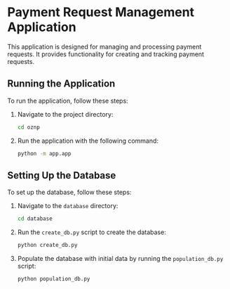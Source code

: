 # Payment Request Management Application

This application is designed for managing and processing payment requests. It provides functionality for creating and tracking payment requests.

## Running the Application

To run the application, follow these steps:

1. Navigate to the project directory:
    ```bash
    cd oznp
    ```
2. Run the application with the following command:
    ```bash
    python -m app.app
    ```

## Setting Up the Database

To set up the database, follow these steps:

1. Navigate to the `database` directory:
    ```bash
    cd database
    ```
2. Run the `create_db.py` script to create the database:
    ```bash
    python create_db.py
    ```
3. Populate the database with initial data by running the `population_db.py` script:
    ```bash
    python population_db.py
    ```